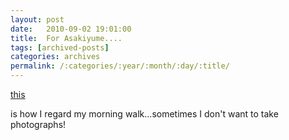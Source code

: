 ```yaml
---
layout: post
date:	2010-09-02 19:01:00
title:  For Asakiyume....
tags: [archived-posts]
categories: archives
permalink: /:categories/:year/:month/:day/:title/
---
```

<a href="http://bangalore.citizenmatters.in/blogs/show_entry/2317-morning-walk"> this </a>

is how I regard my morning walk...sometimes I don't want to take photographs!
